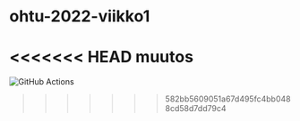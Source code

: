 # ohtu-2022-viikko1
<<<<<<< HEAD
muutos
=======

![GitHub Actions](https://github.com/Jannepen/ohtu-2022-viikko1/workflows/Java%20CI%20with%20Gradle/badge.svg)
>>>>>>> 582bb5609051a67d495fc4bb0488cd58d7dd79c4
